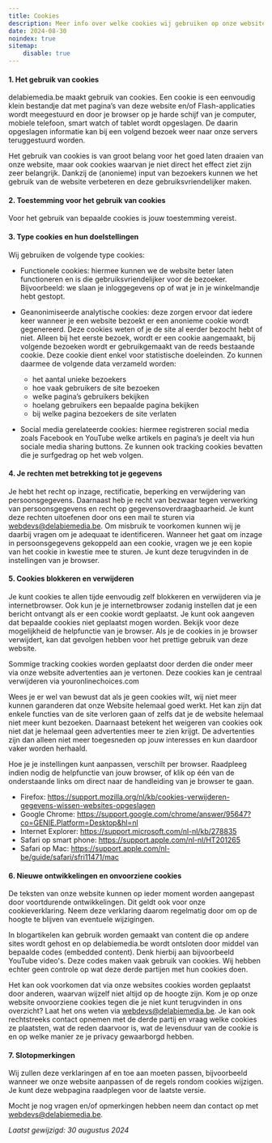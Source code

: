 ```yaml
---
title: Cookies
description: Meer info over welke cookies wij gebruiken op onze website.
date: 2024-08-30
noindex: true
sitemap:
    disable: true
---
```

#### 1. Het gebruik van cookies
delabiemedia.be maakt gebruik van cookies. Een cookie is een eenvoudig klein bestandje dat met pagina’s van deze website en/of Flash-applicaties wordt meegestuurd en door je browser op je harde schijf van je computer, mobiele telefoon, smart watch of tablet wordt opgeslagen. De daarin opgeslagen informatie kan bij een volgend bezoek weer naar onze servers teruggestuurd worden.

Het gebruik van cookies is van groot belang voor het goed laten draaien van onze website, maar ook cookies waarvan je niet direct het effect ziet zijn zeer belangrijk. Dankzij de (anonieme) input van bezoekers kunnen we het gebruik van de website verbeteren en deze gebruiksvriendelijker maken.

#### 2. Toestemming voor het gebruik van cookies
Voor het gebruik van bepaalde cookies is jouw toestemming vereist.

#### 3. Type cookies en hun doelstellingen
Wij gebruiken de volgende type cookies:

- Functionele cookies: hiermee kunnen we de website beter laten functioneren en is die gebruiksvriendelijker voor de bezoeker. Bijvoorbeeld: we slaan je inloggegevens op of wat je in je winkelmandje hebt gestopt.

- Geanonimiseerde analytische cookies: deze zorgen ervoor dat iedere keer wanneer je een website bezoekt er een anonieme cookie wordt gegenereerd. Deze cookies weten of je de site al eerder bezocht hebt of niet. Alleen bij het eerste bezoek, wordt er een cookie aangemaakt, bij volgende bezoeken wordt er gebruikgemaakt van de reeds bestaande cookie. Deze cookie dient enkel voor statistische doeleinden. Zo kunnen daarmee de volgende data verzameld worden:
    - het aantal unieke bezoekers
    - hoe vaak gebruikers de site bezoeken
    - welke pagina’s gebruikers bekijken
    - hoelang gebruikers een bepaalde pagina bekijken
    - bij welke pagina bezoekers de site verlaten

- Social media gerelateerde cookies: hiermee registreren social media zoals Facebook en YouTube welke artikels en pagina’s je deelt via hun sociale media sharing buttons. Ze kunnen ook tracking cookies bevatten die je surfgedrag op het web volgen.

#### 4. Je rechten met betrekking tot je gegevens
Je hebt het recht op inzage, rectificatie, beperking en verwijdering van persoonsgegevens. Daarnaast heb je recht van bezwaar tegen verwerking van persoonsgegevens en recht op gegevensoverdraagbaarheid. Je kunt deze rechten uitoefenen door ons een mail te sturen via webdevs@delabiemedia.be. Om misbruik te voorkomen kunnen wij je daarbij vragen om je adequaat te identificeren. Wanneer het gaat om inzage in persoonsgegevens gekoppeld aan een cookie, vragen we je een kopie van het cookie in kwestie mee te sturen. Je kunt deze terugvinden in de instellingen van je browser.

#### 5. Cookies blokkeren en verwijderen
Je kunt cookies te allen tijde eenvoudig zelf blokkeren en verwijderen via je internetbrowser. Ook kun je je internetbrowser zodanig instellen dat je een bericht ontvangt als er een cookie wordt geplaatst. Je kunt ook aangeven dat bepaalde cookies niet geplaatst mogen worden. Bekijk voor deze mogelijkheid de helpfunctie van je browser. Als je de cookies in je browser verwijdert, kan dat gevolgen hebben voor het prettige gebruik van deze website.

Sommige tracking cookies worden geplaatst door derden die onder meer via onze website advertenties aan je vertonen. Deze cookies kan je centraal verwijderen via youronlinechoices.com

Wees je er wel van bewust dat als je geen cookies wilt, wij niet meer kunnen garanderen dat onze Website helemaal goed werkt. Het kan zijn dat enkele functies van de site verloren gaan of zelfs dat je de website helemaal niet meer kunt bezoeken. Daarnaast betekent het weigeren van cookies ook niet dat je helemaal geen advertenties meer te zien krijgt. De advertenties zijn dan alleen niet meer toegesneden op jouw interesses en kun daardoor vaker worden herhaald.

Hoe je je instellingen kunt aanpassen, verschilt per browser. Raadpleeg indien nodig de helpfunctie van jouw browser, of klik op één van de onderstaande links om direct naar de handleiding van je browser te gaan.

- Firefox: https://support.mozilla.org/nl/kb/cookies-verwijderen-gegevens-wissen-websites-opgeslagen
- Google Chrome: https://support.google.com/chrome/answer/95647?co=GENIE.Platform=Desktop&hl=nl
- Internet Explorer: https://support.microsoft.com/nl-nl/kb/278835
- Safari op smart phone: https://support.apple.com/nl-nl/HT201265
- Safari op Mac: https://support.apple.com/nl-be/guide/safari/sfri11471/mac

#### 6. Nieuwe ontwikkelingen en onvoorziene cookies
De teksten van onze website kunnen op ieder moment worden aangepast door voortdurende ontwikkelingen. Dit geldt ook voor onze cookieverklaring. Neem deze verklaring daarom regelmatig door om op de hoogte te blijven van eventuele wijzigingen.

In blogartikelen kan gebruik worden gemaakt van content die op andere sites wordt gehost en op delabiemedia.be wordt ontsloten door middel van bepaalde codes (embedded content). Denk hierbij aan bijvoorbeeld YouTube video's. Deze codes maken vaak gebruik van cookies. Wij hebben echter geen controle op wat deze derde partijen met hun cookies doen.

Het kan ook voorkomen dat via onze websites cookies worden geplaatst door anderen, waarvan wijzelf niet altijd op de hoogte zijn. Kom je op onze website onvoorziene cookies tegen die je niet kunt terugvinden in ons overzicht? Laat het ons weten via webdevs@delabiemedia.be. Je kan ook rechtstreeks contact opnemen met de derde partij en vraag welke cookies ze plaatsten, wat de reden daarvoor is, wat de levensduur van de cookie is en op welke manier ze je privacy gewaarborgd hebben.

#### 7. Slotopmerkingen
Wij zullen deze verklaringen af en toe aan moeten passen, bijvoorbeeld wanneer we onze website aanpassen of de regels rondom cookies wijzigen. Je kunt deze webpagina raadplegen voor de laatste versie.

Mocht je nog vragen en/of opmerkingen hebben neem dan contact op met webdevs@delabiemedia.be.

*Laatst gewijzigd: 30 augustus 2024*